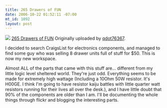 ```yaml
--- 
title: 265 Drawers of FUN
date: 2006-10-22 01:52:11 -07:00
mt_id: 1092
layout: post
---
```

[![][1]][2]
[265 Drawers of FUN][3]
Originally uploaded by [qdot76367][4].

I decided to search CraigsList for electronics components, and managed to find some guy who was selling 8 drawer units full of stuff for $50. This is now my new workspace.  

Almost ALL of the parts that came with this stuff are... different from my little logic level sheltered world. They're just odd. Everything seems to be made for extremely high wattage (Including a 10Ohm 50W resistor. It's H00GE. I think I'm going to have resistor kaiju battles with little quarter watt resistors running for their lives all over the desk.), and I have little doubt that 90% of the components are older than I am. I'll be documenting the whole things through flickr and blogging the interesting parts.

   [1]: http://static.flickr.com/111/275899576_4c71728884_m.jpg
   [2]: http://www.flickr.com/photos/80226255@N00/275899576/
   [3]: http://www.flickr.com/photos/80226255@N00/275899576/
   [4]: http://www.flickr.com/people/80226255@N00/

